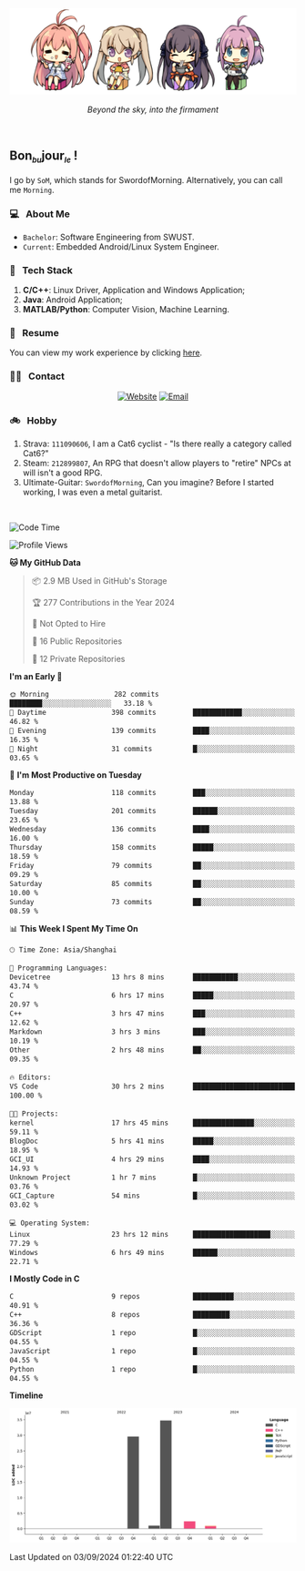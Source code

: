 <img src="./pic/Aokana.png">
<p align="center"><em>Beyond the sky, into the firmament</em></p>

<br/>

## Bon<sub><em><font size=2>bu</font></em></sub>jour<sub><em><font size=2>le</font></em></sub> !

I go by `SoM`, which stands for SwordofMorning. Alternatively, you can call me `Morning`.

### 💻 &nbsp; About Me

- `Bachelor`: Software Engineering from SWUST.
- `Current`: Embedded Android/Linux System Engineer.

### 🔧 &nbsp; Tech Stack

1. **C/C++**: Linux Driver, Application and Windows Application;
2. **Java**: Android Application;
3. **MATLAB/Python**: Computer Vision, Machine Learning.

### 📝 &nbsp; Resume

You can view my work experience by clicking <a href="https://swordofmorning.com/index.php/contact/">here</a>.

### 🤝🏻 &nbsp; Contact

<p align="center">
<a href="https://swordofmorning.com/"><img alt="Website" src="https://img.shields.io/badge/Website-swordofmorning.com-blue?style=flat-square&logo=google-chrome"></a>
<a href="mailto:master@xiaojintao.email
"><img alt="Email" src="https://img.shields.io/badge/Email-master@xiaojintao.email-blue?style=flat-square&logo=gmail"></a>
</p>

### 🚲 &nbsp; Hobby

1. Strava: `111090606`, I am a Cat6 cyclist - "Is there really a category called Cat6?"
2. Steam: `212899807`, An RPG that doesn't allow players to "retire" NPCs at will isn't a good RPG.
3. Ultimate-Guitar: `SwordofMorning`, Can you imagine? Before I started working, I was even a metal guitarist.

<br/>

<!--START_SECTION:waka-->
![Code Time](http://img.shields.io/badge/Code%20Time-102%20hrs%207%20mins-blue)

![Profile Views](http://img.shields.io/badge/Profile%20Views-0-blue)

**🐱 My GitHub Data** 

> 📦 2.9 MB Used in GitHub's Storage 
 > 
> 🏆 277 Contributions in the Year 2024
 > 
> 🚫 Not Opted to Hire
 > 
> 📜 16 Public Repositories 
 > 
> 🔑 12 Private Repositories 
 > 
**I'm an Early 🐤** 

```text
🌞 Morning                282 commits         ████████░░░░░░░░░░░░░░░░░   33.18 % 
🌆 Daytime                398 commits         ████████████░░░░░░░░░░░░░   46.82 % 
🌃 Evening                139 commits         ████░░░░░░░░░░░░░░░░░░░░░   16.35 % 
🌙 Night                  31 commits          █░░░░░░░░░░░░░░░░░░░░░░░░   03.65 % 
```
📅 **I'm Most Productive on Tuesday** 

```text
Monday                   118 commits         ███░░░░░░░░░░░░░░░░░░░░░░   13.88 % 
Tuesday                  201 commits         ██████░░░░░░░░░░░░░░░░░░░   23.65 % 
Wednesday                136 commits         ████░░░░░░░░░░░░░░░░░░░░░   16.00 % 
Thursday                 158 commits         █████░░░░░░░░░░░░░░░░░░░░   18.59 % 
Friday                   79 commits          ██░░░░░░░░░░░░░░░░░░░░░░░   09.29 % 
Saturday                 85 commits          ██░░░░░░░░░░░░░░░░░░░░░░░   10.00 % 
Sunday                   73 commits          ██░░░░░░░░░░░░░░░░░░░░░░░   08.59 % 
```


📊 **This Week I Spent My Time On** 

```text
🕑︎ Time Zone: Asia/Shanghai

💬 Programming Languages: 
Devicetree               13 hrs 8 mins       ███████████░░░░░░░░░░░░░░   43.74 % 
C                        6 hrs 17 mins       █████░░░░░░░░░░░░░░░░░░░░   20.97 % 
C++                      3 hrs 47 mins       ███░░░░░░░░░░░░░░░░░░░░░░   12.62 % 
Markdown                 3 hrs 3 mins        ███░░░░░░░░░░░░░░░░░░░░░░   10.19 % 
Other                    2 hrs 48 mins       ██░░░░░░░░░░░░░░░░░░░░░░░   09.35 % 

🔥 Editors: 
VS Code                  30 hrs 2 mins       █████████████████████████   100.00 % 

🐱‍💻 Projects: 
kernel                   17 hrs 45 mins      ███████████████░░░░░░░░░░   59.11 % 
BlogDoc                  5 hrs 41 mins       █████░░░░░░░░░░░░░░░░░░░░   18.95 % 
GCI_UI                   4 hrs 29 mins       ████░░░░░░░░░░░░░░░░░░░░░   14.93 % 
Unknown Project          1 hr 7 mins         █░░░░░░░░░░░░░░░░░░░░░░░░   03.76 % 
GCI_Capture              54 mins             █░░░░░░░░░░░░░░░░░░░░░░░░   03.02 % 

💻 Operating System: 
Linux                    23 hrs 12 mins      ███████████████████░░░░░░   77.29 % 
Windows                  6 hrs 49 mins       ██████░░░░░░░░░░░░░░░░░░░   22.71 % 
```

**I Mostly Code in C** 

```text
C                        9 repos             ██████████░░░░░░░░░░░░░░░   40.91 % 
C++                      8 repos             █████████░░░░░░░░░░░░░░░░   36.36 % 
GDScript                 1 repo              █░░░░░░░░░░░░░░░░░░░░░░░░   04.55 % 
JavaScript               1 repo              █░░░░░░░░░░░░░░░░░░░░░░░░   04.55 % 
Python                   1 repo              █░░░░░░░░░░░░░░░░░░░░░░░░   04.55 % 
```



**Timeline**

![Lines of Code chart](https://raw.githubusercontent.com/SwordofMorning/SwordofMorning/main/assets/bar_graph.png)


 Last Updated on 03/09/2024 01:22:40 UTC
<!--END_SECTION:waka-->

